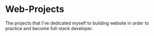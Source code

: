 # Web-Projects
The projects that I've dedicated myself to building website in order to practice and become full-stack developer. 
